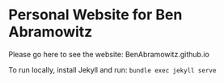 # Personal Website for Ben Abramowitz

Please go here to see the website: BenAbramowitz.github.io

To run locally, install Jekyll and run: `bundle exec jekyll serve`
